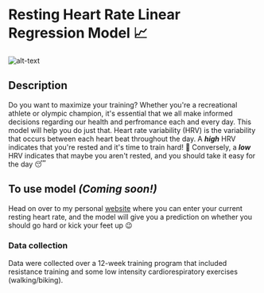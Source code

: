# Resting Heart Rate Linear Regression Model 📈

![alt-text](https://www.marketplace.org/wp-content/uploads/2021/09/GettyImages-1169538407.jpg?fit=4011%2C2256)

## Description
Do you want to maximize your training? Whether you're a recreational athlete or olympic champion, it's essential that we all make informed decisions regarding our health and perfromance each and every day. This model will help you do just that. Heart rate variability (HRV) is the variability that occurs between each heart beat throughout the day. A ***high*** HRV indicates that you're rested and it's time to train hard! :runner: Conversely, a ***low*** HRV indicates that maybe you aren't rested, and you should take it easy for the day :sleeping:

## To use model ***(Coming soon!)***
Head on over to my personal [website](https://share.streamlit.io/jonathjd/webapp/main/main.py) where you can enter your current resting heart rate, and the model will give you a prediction on whether you should go hard or kick your feet up :wink:

### Data collection
Data were collected over a 12-week training program that included resistance training and some low intensity cardiorespiratory exercises (walking/biking).
